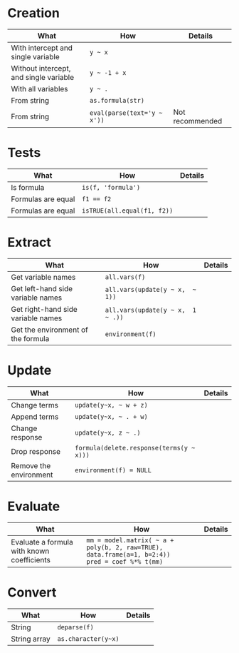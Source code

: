 # Creation
| What | How | Details |
|---|---|---|
| With intercept and single variable | `y ~ x` | |
| Without intercept, and single variable | `y ~ -1 + x` | |
| With all variables | `y ~ .` | |
| From string | `as.formula(str)` | |
| From string | `eval(parse(text='y ~ x'))` | Not recommended | 

# Tests
| What | How | Details |
|---|---|---|
| Is formula | `is(f, 'formula')` | |
| Formulas are equal | `f1 == f2` | |
| Formulas are equal | `isTRUE(all.equal(f1, f2))` | |

# Extract
| What | How | Details |
|---|---|---|
| Get variable names | `all.vars(f)` | |
| Get left-hand side variable names | `all.vars(update(y ~ x,  ~ 1))` | |
| Get right-hand side variable names | `all.vars(update(y ~ x,  1 ~ .))` | |
| Get the environment of the formula | `environment(f)` | |

# Update
| What | How | Details |
|---|---|---|
| Change terms | `update(y~x, ~ w + z)` | |
| Append terms | `update(y~x, ~ . + w)` | |
| Change response | `update(y~x, z ~ .)` | |
| Drop response | `formula(delete.response(terms(y ~ x)))` | |
| Remove the environment | `environment(f) = NULL` | |

# Evaluate
| What | How | Details |
|---|---|---|
| Evaluate a formula with known coefficients | `mm = model.matrix( ~ a + poly(b, 2, raw=TRUE), data.frame(a=1, b=2:4))`<br>`pred = coef %*% t(mm)` | |

# Convert
| What | How | Details |
|---|---|---|
| String | `deparse(f)` | |
| String array | `as.character(y~x)` | |
